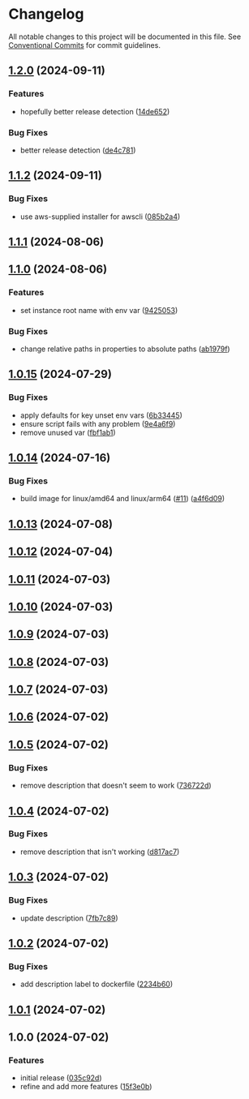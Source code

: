 # Changelog

All notable changes to this project will be documented in this file. See
[Conventional Commits](https://conventionalcommits.org) for commit guidelines.

## [1.2.0](https://github.com/cambridge-collection/xslt-transformation-engine/compare/v1.1.2...v1.2.0) (2024-09-11)


### Features

* hopefully better release detection ([14de652](https://github.com/cambridge-collection/xslt-transformation-engine/commit/14de652a8e912942249d135fdc4797c01250b88d))


### Bug Fixes

* better release detection ([de4c781](https://github.com/cambridge-collection/xslt-transformation-engine/commit/de4c781f7b6f9ed22da98d0723bc9242b39e7c67))

## [1.1.2](https://github.com/cambridge-collection/xslt-transformation-engine/compare/v1.1.1...v1.1.2) (2024-09-11)


### Bug Fixes

* use aws-supplied installer for awscli ([085b2a4](https://github.com/cambridge-collection/xslt-transformation-engine/commit/085b2a4b6db273deb7f946e0fa2bee534bf54efb))

## [1.1.1](https://github.com/cambridge-collection/xslt-transformation-engine/compare/v1.1.0...v1.1.1) (2024-08-06)

## [1.1.0](https://github.com/cambridge-collection/xslt-transformation-engine/compare/v1.0.15...v1.1.0) (2024-08-06)


### Features

* set instance root name with env var ([9425053](https://github.com/cambridge-collection/xslt-transformation-engine/commit/942505315326fc7376148d64f81e8ae9efe47ddd))


### Bug Fixes

* change relative paths in properties to absolute paths ([ab1979f](https://github.com/cambridge-collection/xslt-transformation-engine/commit/ab1979f4f273f62a83307f96cc1ae88f2498e0a2))

## [1.0.15](https://github.com/cambridge-collection/xslt-transformation-engine/compare/v1.0.14...v1.0.15) (2024-07-29)


### Bug Fixes

* apply defaults for key unset env vars ([6b33445](https://github.com/cambridge-collection/xslt-transformation-engine/commit/6b33445cb18caabd29515cb5506a9a0f2801792b))
* ensure script fails with any problem ([9e4a6f9](https://github.com/cambridge-collection/xslt-transformation-engine/commit/9e4a6f9a784d2b2079201b535ed00ba9848548e7))
* remove unused var ([fbf1ab1](https://github.com/cambridge-collection/xslt-transformation-engine/commit/fbf1ab1d40b25fa8130f1e20fdd3adbcf86037fd))

## [1.0.14](https://github.com/cambridge-collection/xslt-transformation-engine/compare/v1.0.13...v1.0.14) (2024-07-16)


### Bug Fixes

* build image for linux/amd64 and linux/arm64 ([#11](https://github.com/cambridge-collection/xslt-transformation-engine/issues/11)) ([a4f6d09](https://github.com/cambridge-collection/xslt-transformation-engine/commit/a4f6d09e7d53999366cc4686224df7db3cfd616c))

## [1.0.13](https://github.com/cambridge-collection/xslt-transformation-engine/compare/v1.0.12...v1.0.13) (2024-07-08)

## [1.0.12](https://github.com/cambridge-collection/xslt-transformation-engine/compare/v1.0.11...v1.0.12) (2024-07-04)

## [1.0.11](https://github.com/cambridge-collection/xslt-transformation-engine/compare/v1.0.10...v1.0.11) (2024-07-03)

## [1.0.10](https://github.com/cambridge-collection/xslt-transformation-engine/compare/v1.0.9...v1.0.10) (2024-07-03)

## [1.0.9](https://github.com/cambridge-collection/xslt-transformation-engine/compare/v1.0.8...v1.0.9) (2024-07-03)

## [1.0.8](https://github.com/cambridge-collection/xslt-transformation-engine/compare/v1.0.7...v1.0.8) (2024-07-03)

## [1.0.7](https://github.com/cambridge-collection/xslt-transformation-engine/compare/v1.0.6...v1.0.7) (2024-07-03)

## [1.0.6](https://github.com/cambridge-collection/xslt-transformation-engine/compare/v1.0.5...v1.0.6) (2024-07-02)

## [1.0.5](https://github.com/cambridge-collection/xslt-transformation-engine/compare/v1.0.4...v1.0.5) (2024-07-02)


### Bug Fixes

* remove description that doesn't seem to work ([736722d](https://github.com/cambridge-collection/xslt-transformation-engine/commit/736722d646262a1ba31ad18f612fa55948bfe4d4))

## [1.0.4](https://github.com/cambridge-collection/xslt-transformation-engine/compare/v1.0.3...v1.0.4) (2024-07-02)


### Bug Fixes

* remove description that isn't working ([d817ac7](https://github.com/cambridge-collection/xslt-transformation-engine/commit/d817ac77588363210ac360c650049b8bfa4ddc5c))

## [1.0.3](https://github.com/cambridge-collection/xslt-transformation-engine/compare/v1.0.2...v1.0.3) (2024-07-02)


### Bug Fixes

* update description ([7fb7c89](https://github.com/cambridge-collection/xslt-transformation-engine/commit/7fb7c89221f735746a8a4ff4b920957163479075))

## [1.0.2](https://github.com/cambridge-collection/xslt-transformation-engine/compare/v1.0.1...v1.0.2) (2024-07-02)


### Bug Fixes

* add description label to dockerfile ([2234b60](https://github.com/cambridge-collection/xslt-transformation-engine/commit/2234b60db7d0e8bf409fab7ce69a28526de93104))

## [1.0.1](https://github.com/cambridge-collection/xslt-transformation-engine/compare/v1.0.0...v1.0.1) (2024-07-02)

## 1.0.0 (2024-07-02)


### Features

* initial release ([035c92d](https://github.com/cambridge-collection/xslt-transformation-engine/commit/035c92d33817559ab8952b65a4ddf5a86b3f2a95))
* refine and add more features ([15f3e0b](https://github.com/cambridge-collection/xslt-transformation-engine/commit/15f3e0be85878d536651b4f7d090212d33266d53))
